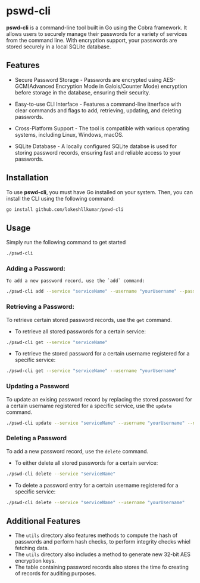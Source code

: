# pswd-cli

**pswd-cli** is a command-line tool built in Go using the Cobra framework. It allows users to securely manage their passwords for a variety of services from the command line. With encryption support, your passwords are stored securely in a local SQLite database.

## Features

- Secure Password Storage - Passwords are encrypted using AES-GCM(Advanced Encryption Mode in Galois/Counter Mode) encryption before storage in the database, ensuring their security.

- Easy-to-use CLI Interface - Features a command-line itnerface with clear commands and flags to add, retrieving, updating, and deleting passwords.

- Cross-Platform Support - The tool is compatible with various operating systems, including Linux, Windows, macOS.

- SQLite Database - A locally configured SQLite databse is used for storing password records, ensuring fast and reliable access to your passwords.

## Installation

To use **pswd-cli**, you must have Go installed on your system. Then, you can install the CLI using the following command:

```bash
go install github.com/lokeshllkumar/pswd-cli
```

## Usage

Simply run the following command to get started

```bash
./pswd-cli
```

### Adding a Password:
    To add a new password record, use the `add` command:
```bash
./pswd-cli add --service "serviceName" --username "yourUsername" --password "yourPassword"
```

### Retrieving a Password:
To retrieve certain stored password records, use the `get` command.

- To retrieve all stored passwords for a certain service:
```bash
./pswd-cli get --service "serviceName"
```

- To retrieve the stored password for a certain username registered for a specific service:
```bash
./pswd-cli get --service "serviceName" --username "yourUsername"
```

### Updating a Password

To update an exising password record by replacing the stored password for a certain username registered for a specific service, use the `update` command.
```bash
./pswd-cli update --service "serviceName" --username "yourUsername" --newPassword "newPassword"
```

### Deleting a Password

To add a new password record, use the `delete` command.
- To either delete all stored passwords for a certain service:
```bash
./pswd-cli delete --service "serviceName"
```

- To delete a password entry for a certain username registered for a specific service:
```bash
./pswd-cli delete --service "serviceName" --username "yourUsername"
```

## Additional Features

- The `utils` directory also features methods to compute the hash of passwords and perform hash checks, to perform integrity checks whiel fetching data.
- The `utils` directory also includes a method to generate new 32-bit AES encryption keys.
- The table containing password records also stores the time fo creating of records for auditing purposes.